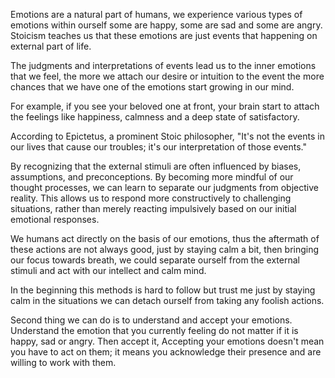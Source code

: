   Emotions are a natural part of humans, we experience various types of 
emotions within ourself some are happy, some are sad and some are 
angry. Stoicism teaches us that these emotions are just events that 
happening on external part of life.

The judgments and interpretations of events lead us to the inner emotions that we feel, the more we attach our desire or intuition to the event the more chances that we have one of the emotions start growing in our mind.

For example, if you see your beloved one at front, your brain start to attach the feelings like happiness, calmness and a deep state of satisfactory. 

According to Epictetus, a prominent Stoic philosopher, "It's not the events in our lives that cause our troubles; it's our interpretation of those events."

By recognizing that the external stimuli are often influenced by biases, assumptions, and preconceptions. By becoming more mindful of our thought processes, we can learn to separate our judgments from objective reality. This allows us to respond more constructively to challenging situations, rather than merely reacting impulsively based on our initial emotional responses.

We humans act directly on the basis of our emotions, thus the aftermath of these actions are not always good, just by staying calm a bit, then bringing our focus towards breath, we could separate ourself from the external stimuli and act with our intellect and calm mind.

In the beginning this methods is hard to follow but trust me just by staying calm in the situations we can detach ourself from taking any foolish actions.

Second thing we can do is to understand and accept your emotions. Understand the emotion that you currently feeling do not matter if it is happy, sad or angry. Then accept it,  Accepting your emotions doesn't mean you have to act on them; it means you acknowledge their presence and are willing to work with them.

